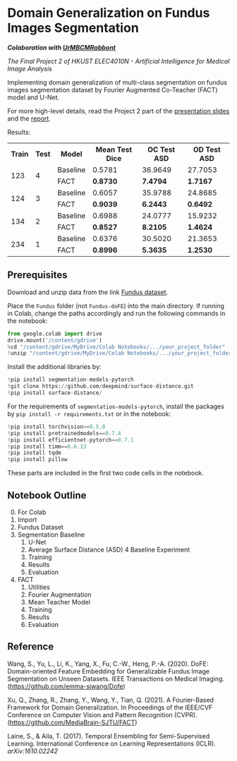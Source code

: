 # Domain Generalization on Fundus Images Segmentation
***Colaboration with [UrMBCMRabbont](https://github.com/UrMBCMRabbont)***

*The Final Project 2 of HKUST ELEC4010N - Artificial Intelligence for Medical Image Analysis*

Implementing domain generalization of multi-class segmentation on fundus images segmentation dataset by Fourier Augmented Co-Teacher (FACT) model and U-Net.

For more high-level details, read the Project 2 part of the [presentation slides](./Presentation.pdf) and the [report](./Report.pdf).

Results:

<table>
  <tr>
    <th>Train</th>
    <th>Test</th>
    <th>Model</th>
    <th>Mean Test Dice</th>
    <th>OC Test ASD</th>
    <th>OD Test ASD</th>
  </tr>
  <tr>
    <td rowspan="2">123</td>
    <td rowspan="2">4</td>
    <td>Baseline</td>
    <td>0.5781</td>
    <td>36.9649</td>
    <td>27.7053</td>
  </tr>
  <tr>
    <td>FACT</td>
    <td><b>0.8730</b></td>
    <td><b>7.4794</b></td>
    <td><b>1.7167</b></td>
  </tr>
  <tr>
    <td rowspan="2">124</td>
    <td rowspan="2">3</td>
    <td>Baseline</td>
    <td>0.6057</td>
    <td>35.9788</td>
    <td>24.8685</td>
  </tr>
  <tr>
    <td>FACT</td>
    <td><b>0.9039</b></td>
    <td><b>6.2443</b></td>
    <td><b>0.6492</b></td>
  </tr>
  <tr>
    <td rowspan="2">134</td>
    <td rowspan="2">2</td>
    <td>Baseline</td>
    <td>0.6988</td>
    <td>24.0777</td>
    <td>15.9232</td>
  </tr>
  <tr>
    <td>FACT</td>
    <td><b>0.8527</b></td>
    <td><b>8.2105</b></td>
    <td><b>1.4624</b></td>
  </tr>
  <tr>
    <td rowspan="2">234</td>
    <td rowspan="2">1</td>
    <td>Baseline</td>
    <td>0.6376</td>
    <td>30.5020</td>
    <td>21.3653</td>
  </tr>
  <tr>
    <td>FACT</td>
    <td><b>0.8996</b></td>
    <td><b>5.3635</b></td>
    <td><b>1.2530</b></td>
  </tr>
</table>

## Prerequisites
Download and unzip data from the link [Fundus dataset](https://drive.google.com/u/0/uc?id=1p33nsWQaiZMAgsruDoJLyatoq5XAH-TH&export=download).

Place the `Fundus` folder (not `Fundus-doFE`)  into the main directory. If running in Colab, change the paths accordingly and run the following commands in the notebook:

```python
from google.colab import drive
drive.mount('/content/gdrive')
%cd "/content/gdrive/MyDrive/Colab Notebooks/.../your_project_folder"
!unzip "/content/gdrive/MyDrive/Colab Notebooks/.../your_project_folder/Fundus-doFE.zip" -d "/content/"
```

Install the additional libraries by:

```python
!pip install segmentation-models-pytorch
!git clone https://github.com/deepmind/surface-distance.git
!pip install surface-distance/
```

For the requirements of `segmentation-models-pytorch`, install the packages by `pip install -r requirements.txt` or in the notebook:

```python
!pip install torchvision>=0.5.0
!pip install pretrainedmodels==0.7.4
!pip install efficientnet-pytorch==0.7.1
!pip install timm==0.6.13
!pip install tqdm
!pip install pillow
```

These parts are included in the first two code cells in the notebook.

## Notebook Outline
0. For Colab
1. Import
2. Fundus Dataset
3. Segmentation Baseline
    1. U-Net
    2. Average Surface Distance (ASD)
4 Baseline Experiment
    1. Training
    2. Results
    3. Evaluation
5. FACT
    1. Utilities
    2. Fourier Augmentation
    3. Mean Teacher Model
    4. Training
    5. Results
    6. Evaluation

## Reference
Wang, S., Yu, L., Li, K., Yang, X., Fu, C.-W., Heng, P.-A. (2020). DoFE: Domain-oriented Feature Embedding for
Generalizable Fundus Image Segmentation on Unseen Datasets. IEEE Transactions on Medical Imaging.
(https://github.com/emma-sjwang/Dofe)

Xu, Q., Zhang, R., Zhang, Y., Wang, Y., Tian, Q. (2021). A Fourier-Based Framework for Domain Generalization. In
Proceedings of the IEEE/CVF Conference on Computer Vision and Pattern Recognition (CVPR).
(https://github.com/MediaBrain-SJTU/FACT)

Laine, S., & Aila, T. (2017). Temporal Ensembling for Semi-Supervised Learning. International Conference on
Learning Representations (ICLR). *arXiv:1610.02242*
